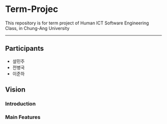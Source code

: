 # Term-Projec
This repository is for term project of Human ICT Software Engineering Class, in Chung-Ang University
***
## Participants
* 설민주
* 전병국
* 이준하

## Vision
### Introduction
### Main Features
